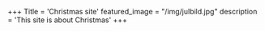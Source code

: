+++
Title = 'Christmas site'
featured_image = "/img/julbild.jpg"
description = 'This site is about Christmas'
+++

